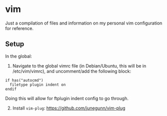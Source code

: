 # vim

Just a compilation of files and information on my personal vim configuration for reference.

## Setup

In the global:
  1. Navigate to the global vimrc file (in Debian/Ubuntu, this will be in /etc/vim/vimrc), and uncomment/add the following block:
```
if has("autocmd")
  filetype plugin indent on
endif
```

Doing this will allow for ftplugin indent config to go through.

  2. Install `vim-plug`: https://github.com/junegunn/vim-plug
